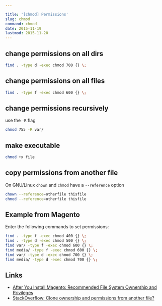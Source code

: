 ```yaml
---

title: '[chmod] Permissions'
slug: chmod
command: chmod
date: 2015-11-19
lastmod: 2015-11-20
---
```


## change permissions on all dirs

```bash
find . -type d -exec chmod 700 {} \;
```

## change permissions on all files

```bash
find . -type f -exec chmod 600 {} \;
```

## change permissions recursively
use the `-R` flag

```bash
chmod 755 -R var/
```

## make executable

```bash
chmod +x file
```

## copy permissions from another file

On GNU/Linux `chown` and `chmod` have a `--reference` option

```bash
chown --reference=otherfile thisfile
chmod --reference=otherfile thisfile
```

## Example from Magento 

Enter the following commands to set permissions:

```bash
find . -type f -exec chmod 400 {} \;
find . -type d -exec chmod 500 {} \; 
find var/ -type f -exec chmod 600 {} \; 
find media/ -type f -exec chmod 600 {} \;
find var/ -type d -exec chmod 700 {} \; 
find media/ -type d -exec chmod 700 {} \;
```


Links
---
- [After You Install Magento: Recommended File System Ownership and Privileges](http://devdocs.magento.com/guides/m1x/install/installer-privileges_after.html)
- [StackOverflow: Clone ownership and permissions from another file?](http://unix.stackexchange.com/questions/20645/clone-ownership-and-permissions-from-another-file)
